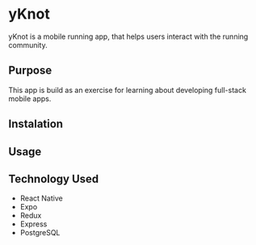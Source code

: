 # yKnot

yKnot is a mobile running app, that helps users interact with the running community.

## Purpose

This app is build as an exercise for learning about developing full-stack mobile apps.

## Instalation

## Usage

## Technology Used

* React Native
* Expo
* Redux
* Express
* PostgreSQL
